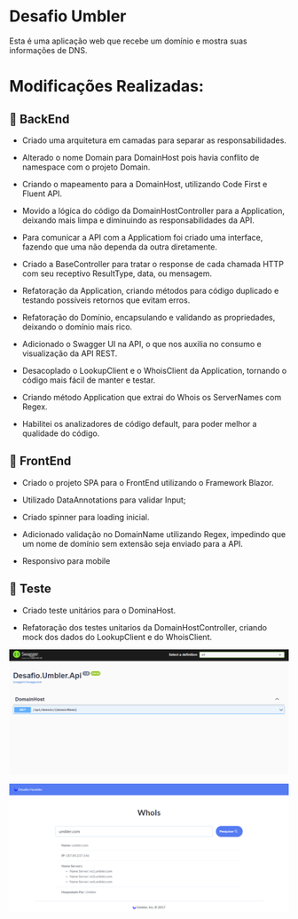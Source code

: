 # Desafio Umbler

Esta é uma aplicação web que recebe um domínio e mostra suas informações de DNS.

# Modificações Realizadas:

## 📌 **BackEnd**

- Criado uma arquitetura em camadas para separar as responsabilidades.

- Alterado o nome Domain para DomainHost pois havia conflito de namespace com o projeto Domain.

- Criando o mapeamento para a DomainHost, utilizando Code First e Fluent API.

- Movido a lógica do código da DomainHostController para a Application, deixando mais limpa e diminuindo as responsabilidades da API.

- Para comunicar a API com a Applicatiom foi criado uma interface, fazendo que uma não dependa da outra diretamente.

- Criado a BaseController para tratar o response de cada chamada HTTP com seu receptivo ResultType, data, ou mensagem.

- Refatoração da Application, criando métodos para código duplicado e testando possíveis retornos que evitam erros.

- Refatoração do Domínio, encapsulando e validando as propriedades, deixando o domínio mais rico.

- Adicionado o Swagger UI na API, o que nos auxilia no consumo e visualização da API REST.

- Desacoplado o LookupClient e o WhoisClient da Application, tornando o código mais fácil de manter e testar.

- Criando método Application que extrai do Whois os ServerNames com Regex.

- Habilitei os analizadores de código default, para poder melhor a qualidade do código.

## 📌 **FrontEnd**

- Criado o projeto SPA para o FrontEnd utilizando o Framework Blazor.

- Utilizado DataAnnotations para validar Input;

- Criado spinner para loading inicial.

- Adicionado validação no DomainName utilizando Regex, impedindo que um nome de domínio sem extensão seja enviado para a API.

- Responsivo para mobile

## 📌 **Teste**

- Criado teste unitários para o DominaHost.

- Refatoração dos testes unitarios da DomainHostController, criando mock dos dados do LookupClient e do WhoisClient.

![Swegger](src/Desafio.Umbler.Spa/wwwroot/img/swagger.png)

![Front Returning Data](src/Desafio.Umbler.Spa/wwwroot/img/front-returning-data.png)
